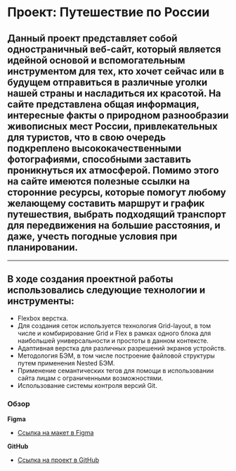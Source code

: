 # Проект: Путешествие по России

## Данный проект представляет собой одностраничный веб-сайт, который является идейной основой и вспомогательным инструментом для тех, кто хочет сейчас или в будущем отправиться в различные уголки нашей страны и насладиться их красотой. На сайте представлена общая информация, интересные факты о природном разнообразии живописных мест России, привлекательных для туристов, что в свою очередь подкреплено высококачественными фотографиями, способными заставить проникнуться их атмосферой. Помимо этого на сайте имеются полезные ссылки на сторонние ресурсы, которые помогут любому желающему составить маршрут и график путешествия, выбрать подходящий транспорт для передвижения на большие расстояния, и даже, учесть погодные условия при планировании.

------

## В ходе создания проектной работы использовались следующие технологии и инструменты:
* Flexbox верстка.
* Для создания сеток используется технология Grid-layout, в том числе и комбирирование Grid и Flex в рамках одного блока для наибольшей универсальности и простоты в данном контексте.
* Адаптивная верстка для различных разрешений экранов устройств.
* Методология БЭМ, в том числе построение файловой структуры путем применения Nested БЭМ.
* Применение семантических тегов для помощи в использовании сайта лицам с ограниченными возможностями.
* Использование системы контроля версий Git.

### Обзор

**Figma**

* [Ссылка на макет в Figma](https://www.figma.com/file/5S2WSbEFL6awjVWJ0NWL8Q/Sprint-3_-Russia-_-desktop-mobile?node-id=28503%3A0)

**GitHub**

* [Ссылка на проект в GitHub](https://sergeyklopov94.github.io/russian-travel/)
